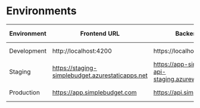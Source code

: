 # Environments

| Environment | Frontend URL | Backend URL | Purpose | Cost Estimate |
|-------------|--------------|-------------|---------|---------------|
| Development | http://localhost:4200 | https://localhost:5001 | Local development | $0 |
| Staging | https://staging-simplebudget.azurestaticapps.net | https://app-simplebudget-api-staging.azurewebsites.net | Pre-production testing | ~$150/month |
| Production | https://app.simplebudget.com | https://api.simplebudget.com | Live environment | ~$300/month |
